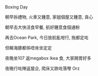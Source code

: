 Boxing Day

朝早拆禮物, 火車又鍾意, 家姐個屋又鍾意, 貪心

朝早去大快活食早餐, 航好鍾意食個通粉

再去Ocean Park, 今日放航亂咁行, 拖都定咗

但睇海豚都係唔肯坐定定

夜晚坐107 返megabox ikea 食, 大家開胃好多

夜晚行咗陣返屋企, 爬床又跌咗落嚟 Orz
